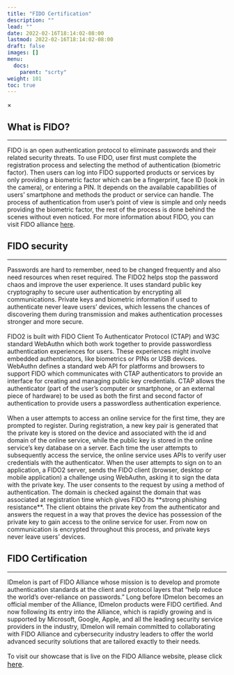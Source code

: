 ```yaml
---
title: "FIDO Certification"
description: ""
lead: ""
date: 2022-02-16T18:14:02-08:00
lastmod: 2022-02-16T18:14:02-08:00
draft: false
images: []
menu:
  docs:
    parent: "scrty"
weight: 101
toc: true
---
```

<div id="_modal" class="modal">
  <span class="close">&times;</span>
  <img class="modal-content" id="img01">
</div>

## What is FIDO?

<hr class="hr-line">

FIDO is an open authentication protocol to eliminate passwords and their related security threats. To use FIDO, user first must complete the registration process and
selecting the method of authentication (biometric factor). Then users can log into FIDO supported products or services by only providing a biometric factor which can be a
fingerprint, face ID (look in the camera), or entering a PIN. It depends on the available capabilities of users’ smartphone and methods the product or service can handle.
The process of authentication from user’s point of view is simple and only needs providing the biometric factor, the rest of the process is done behind the scenes without
even noticed. For more information about FIDO, you can visit FIDO alliance [here](https://fidoalliance.org).

## FIDO security

<hr class="hr-line">

<p>
Passwords are hard to remember, need to be changed frequently and also need resources when reset required. The FIDO2 helps stop the password chaos and improve the user
experience. It uses standard public key cryptography to secure user authentication by encrypting all communications. Private keys and biometric information if used to
authenticate never leave users’ devices, which lessens the chances of discovering them during transmission and makes authentication processes stronger and more secure.<br><br>
FIDO2 is built with FIDO Client To Authenticator Protocol (CTAP) and W3C standard WebAuthn which both work together to provide passwordless authentication experiences for
users. These experiences might involve embedded authenticators, like biometrics or PINs or USB devices. WebAuthn defines a standard web API for platforms and browsers to
support FIDO which communicates with CTAP authenticators to provide an interface for creating and managing public key credentials. CTAP allows the authenticator (part of the
user’s computer or smartphone, or an external piece of hardware) to be used as both the first and second factor of authentication to provide users a passwordless
authentication experience.<br><br>
When a user attempts to access an online service for the first time, they are prompted to register. During registration, a new key pair is generated that the private key is
stored on the device and associated with the id and domain of the online service, while the public key is stored in the online service’s key database on a server. Each time
the user attempts to subsequently access the service, the online service uses APIs to verify user credentials with the authenticator.
When the user attempts to sign on to an application, a FIDO2 server, sends the FIDO client (browser, desktop or mobile application) a challenge using WebAuthn, asking it to
sign the data with the private key. The user consents to the request by using a method of authentication. The domain is checked against the domain that was associated at
registration time which gives FIDO its **strong phishing resistance**. The client obtains the private key from the authenticator and answers the request in a way that proves
the device has possession of the private key to gain access to the online service for user. From now on communication is encrypted throughout this process, and private keys
never leave users’ devices.
</p>

## FIDO Certification

<hr class="hr-line">

<p>
IDmelon is part of FIDO Alliance whose mission is to develop and promote authentication standards at the client and protocol layers that “help reduce the world’s over-reliance on passwords.” Long before IDmelon becomes an official member of the Alliance, IDmelon products were FIDO certified. And now following its entry into the Alliance, which is rapidly growing and is supported by Microsoft, Google, Apple, and all the leading security service providers in the industry, IDmelon will remain committed to collaborating with FIDO Alliance and cybersecurity industry leaders to offer the world advanced security solutions that are tailored exactly to their needs.<br><br>
To visit our showcase that is live on the FIDO Alliance website, please click <a href="https://fidoalliance.org/company/idmelon/" style="font-size:16px;">here</a>.
</p>
